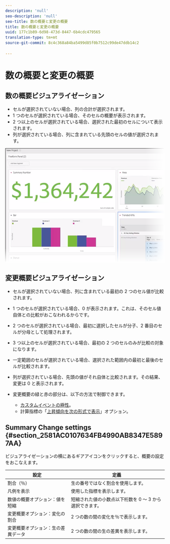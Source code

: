 ```yaml
---
description: 'null'
seo-description: 'null'
seo-title: 数の概要と変更の概要
title: 数の概要と変更の概要
uuid: 177c1b89-6d98-473d-8447-6b4cdc479565
translation-type: tm+mt
source-git-commit: 8c4c368a84ba5499d85f0b7512c99de47ddb14c2

---
```



# 数の概要と変更の概要

## 数の概要ビジュアライゼーション

* セルが選択されていない場合、列の合計が選択されます。
* 1 つのセルが選択されている場合、そのセルの概要が表示されます。
* 2 つ以上のセルが選択されている場合、選択された最初のセルについて表示されます。
* 列が選択されている場合、列に含まれている先頭のセルの値が選択されます。

![](assets/summary-number.png)

## 変更概要ビジュアライゼーション

* セルが選択されていない場合、列に含まれている最初の 2 つのセル値が比較されます。
* 1 つのセルが選択されている場合、0 が表示されます。これは、そのセル値自体との比較がおこなわれるからです。
* 2 つのセルが選択されている場合、最初に選択したセルが分子、2 番目のセルが分母として処理されます。
* 3 つ以上のセルが選択されている場合、最初の 2 つのセルのみが比較の対象になります。
* 一定範囲のセルが選択されている場合、選択された範囲内の最初と最後のセルが比較されます。
* 列が選択されている場合、先頭の値がそれ自体と比較されます。その結果、変更は 0 と表示されます。
* 変更概要の緑と赤の部分は、以下の方法で制御できます。

   * [カスタムイベントの極性](https://marketing.adobe.com/resources/help/en_US/reference/success_event.html)。
   * 計算指標の「[上昇傾向を次の形式で表示](https://marketing.adobe.com/resources/help/en_US/analytics/calcmetrics/cm_build_metrics.html)」オプション。

## Summary Change settings {#section_2581AC0107634FB4990AB8347E5897AA}

ビジュアライゼーションの横にあるギアアイコンをクリックすると、概要の設定をおこなえます。

| 設定 | 定義 |
|--- |--- |
| 割合（％） | 生の番号ではなく割合を使用します。 |
| 凡例を表示 | 使用した指標を表示します。 |
| 数値の概要オプション：値を短縮 | 短縮された値の小数点以下桁数を 0 ～ 3 から選択できます。 |
| 変更概要オプション：変化の割合 | 2 つの数の間の変化を％で表示します。 |
| 変更概要オプション：生の差異データ | 2 つの数の間の生の差異を表示します。 |
